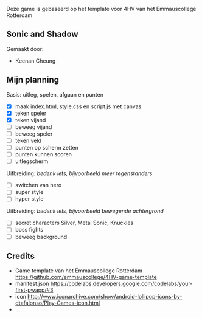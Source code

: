 Deze game is gebaseerd op het template voor 4HV van het Emmauscollege Rotterdam

## Sonic and Shadow
Gemaakt door:
- Keenan Cheung

## Mijn planning

Basis: uitleg, spelen, afgaan en punten
- [x] maak index.html, style.css en script.js met canvas
- [x] teken speler
- [x] teken vijand
- [ ] beweeg vijand
- [ ] beweeg speler
- [ ] teken veld
- [ ] punten op scherm zetten
- [ ] punten kunnen scoren
- [ ] uitlegscherm

Uitbreiding: *bedenk iets, bijvoorbeeld meer tegenstanders*
- [ ] switchen van hero
- [ ] super style
- [ ] hyper style

Uitbreiding: *bedenk iets, bijvoorbeeld bewegende achtergrond*
- [ ] secret characters Silver, Metal Sonic, Knuckles
- [ ] boss fights
- [ ] beweeg background

## Credits
- Game template van het Emmauscollege Rotterdam https://github.com/emmauscollege/4HV-game-template
- manifest.json https://codelabs.developers.google.com/codelabs/your-first-pwapp/#3
- icon http://www.iconarchive.com/show/android-lollipop-icons-by-dtafalonso/Play-Games-icon.html
- ...
